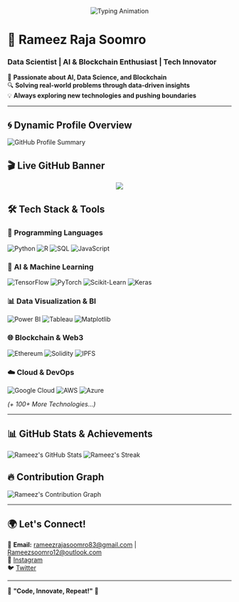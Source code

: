 <p align="center">
  <img src="https://readme-typing-svg.demolab.com?font=Fira+Code&size=24&duration=3000&pause=1000&color=00FFFF&center=true&vCenter=true&width=600&lines=🚀+Welcome+to+My+GitHub!;Data+Science+%7C+AI+%7C+Blockchain+Enthusiast;Innovating+with+Technology" alt="Typing Animation" />
</p>

# 🚀 **Rameez Raja Soomro**  
### Data Scientist | AI & Blockchain Enthusiast | Tech Innovator

🌟 **Passionate about AI, Data Science, and Blockchain**  
🔍 **Solving real-world problems through data-driven insights**  
💡 **Always exploring new technologies and pushing boundaries**

---

## 🌀 **Dynamic Profile Overview**
![GitHub Profile Summary](https://github-profile-summary-cards.vercel.app/api/cards/profile-details?username=RameezRS&theme=github_dark)

## 🎬 **Live GitHub Banner**
<p align="center">
  <img src="https://capsule-render.vercel.app/api?type=waving&color=0:FF5733,50:8A2BE2,100:0000FF&height=200&section=header&text=🚀%20Explore%20My%20Tech%20World!&fontSize=45&fontColor=fff"/>
</p>

## 🛠️ **Tech Stack & Tools**

### 🚀 **Programming Languages**
![Python](https://img.shields.io/badge/Python-3776AB?style=for-the-badge&logo=python&logoColor=white)
![R](https://img.shields.io/badge/R-276DC3?style=for-the-badge&logo=r&logoColor=white)
![SQL](https://img.shields.io/badge/SQL-4479A1?style=for-the-badge&logo=MySQL&logoColor=white)
![JavaScript](https://img.shields.io/badge/JavaScript-F7DF1E?style=for-the-badge&logo=javascript&logoColor=black)

### 🤖 **AI & Machine Learning**
![TensorFlow](https://img.shields.io/badge/TensorFlow-FF6F00?style=for-the-badge&logo=tensorflow&logoColor=white)
![PyTorch](https://img.shields.io/badge/PyTorch-EE4C2C?style=for-the-badge&logo=pytorch&logoColor=white)
![Scikit-Learn](https://img.shields.io/badge/Scikit--Learn-F7931E?style=for-the-badge&logo=scikit-learn&logoColor=white)
![Keras](https://img.shields.io/badge/Keras-D00000?style=for-the-badge&logo=keras&logoColor=white)

### 📊 **Data Visualization & BI**
![Power BI](https://img.shields.io/badge/Power%20BI-F2C811?style=for-the-badge&logo=power-bi&logoColor=black)
![Tableau](https://img.shields.io/badge/Tableau-E97627?style=for-the-badge&logo=tableau&logoColor=white)
![Matplotlib](https://img.shields.io/badge/Matplotlib-11557C?style=for-the-badge&logo=matplotlib&logoColor=white)

### 🌐 **Blockchain & Web3**
![Ethereum](https://img.shields.io/badge/Ethereum-3C3C3D?style=for-the-badge&logo=ethereum&logoColor=white)
![Solidity](https://img.shields.io/badge/Solidity-363636?style=for-the-badge&logo=solidity&logoColor=white)
![IPFS](https://img.shields.io/badge/IPFS-65C2CB?style=for-the-badge&logo=ipfs&logoColor=white)

### ☁️ **Cloud & DevOps**
![Google Cloud](https://img.shields.io/badge/Google%20Cloud-4285F4?style=for-the-badge&logo=google-cloud&logoColor=white)
![AWS](https://img.shields.io/badge/AWS-232F3E?style=for-the-badge&logo=amazon-aws&logoColor=white)
![Azure](https://img.shields.io/badge/Azure-0078D4?style=for-the-badge&logo=microsoft-azure&logoColor=white)

*(+ 100+ More Technologies...)*

---

## 📊 **GitHub Stats & Achievements**
![Rameez's GitHub Stats](https://github-readme-stats.vercel.app/api?username=RameezRS&show_icons=true&theme=radical)
![Rameez's Streak](https://streak-stats.demolab.com?user=RameezRS&theme=radical&hide_border=false)

## 🔥 **Contribution Graph**
![Rameez's Contribution Graph](https://github-readme-activity-graph.vercel.app/graph?username=RameezRS&theme=react-dark&bg_color=20232A)

---

## 🌍 **Let's Connect!**
📩 **Email:** rameezrajasoomro83@gmail.com | Rameezsoomro12@outlook.com  
📸 [Instagram](https://www.instagram.com/rameezrs16?r=nametag)  
🐦 [Twitter](http://Twitter.com/RameezRS16)

---

🎯 **"Code, Innovate, Repeat!"** 🚀
